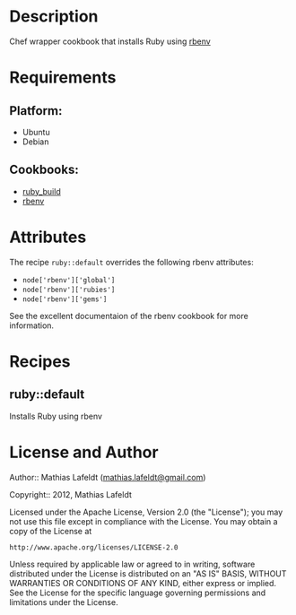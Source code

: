 Description
===========

Chef wrapper cookbook that installs Ruby using [rbenv](https://github.com/sstephenson/rbenv)

Requirements
============

## Platform:

* Ubuntu
* Debian

## Cookbooks:

* [ruby_build](https://github.com/fnichol/chef-ruby_build)
* [rbenv](https://github.com/fnichol/chef-rbenv)

Attributes
==========

The recipe `ruby::default` overrides the following rbenv attributes:

- `node['rbenv']['global']`
- `node['rbenv']['rubies']`
- `node['rbenv']['gems']`

See the excellent documentaion of the rbenv cookbook for more information.

Recipes
=======

## ruby::default

Installs Ruby using rbenv

License and Author
==================

Author:: Mathias Lafeldt (<mathias.lafeldt@gmail.com>)

Copyright:: 2012, Mathias Lafeldt

Licensed under the Apache License, Version 2.0 (the "License");
you may not use this file except in compliance with the License.
You may obtain a copy of the License at

    http://www.apache.org/licenses/LICENSE-2.0

Unless required by applicable law or agreed to in writing, software
distributed under the License is distributed on an "AS IS" BASIS,
WITHOUT WARRANTIES OR CONDITIONS OF ANY KIND, either express or implied.
See the License for the specific language governing permissions and
limitations under the License.
